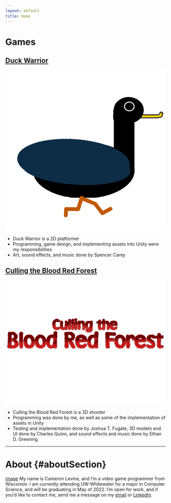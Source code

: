 ```yaml
---
layout: default
title: Home
---
```

<link rel="shortcut icon" type="image/x-icon" href="./images/favicon.ico">

<h1 id="gameSection">Games</h1>   

## [Duck Warrior](https://cameronsjlevine.github.io/duckWarrior)
[![image](./images/duckWarriorIcon2.jpg)](https://cameronsjlevine.github.io/duckWarrior)

- Duck Warrior is a 2D platformer
- Programming, game design, and implementing assets into Unity were my responsibilities
- Art, sound effects, and music done by Spencer Carey
 
## [Culling the Blood Red Forest](https://cameronsjlevine.github.io/cullingTheBloodRedForest)
[![image](./images/cullingTheBloodRedForestIcon2.jpg)](https://cameronsjlevine.github.io/cullingTheBloodRedForest)

- Culling the Blood Red Forest is a 3D shooter
- Programming was done by me, as well as some of the implementation of assets in Unity
- Testing and implementation done by Joshua T. Fugate, 3D models and UI done by Charles Quinn, and sound effects and music done by Ethan D. Greening
 
<hr>

# About {#aboutSection}
[image](./images/aboutSectionPicture.jpg)
My name is Cameron Levine, and I’m a video game programmer from Wisconsin. I am currently attending UW-Whitewater for a major in Computer Science, and will be graduating in May of 2022. I’m open for work, and if you’d like to contact me, send me a message on my [email](chaotixlevine@gmail.com) or [LinkedIn](https://www.linkedin.com/in/cameron-levine-930242214).
